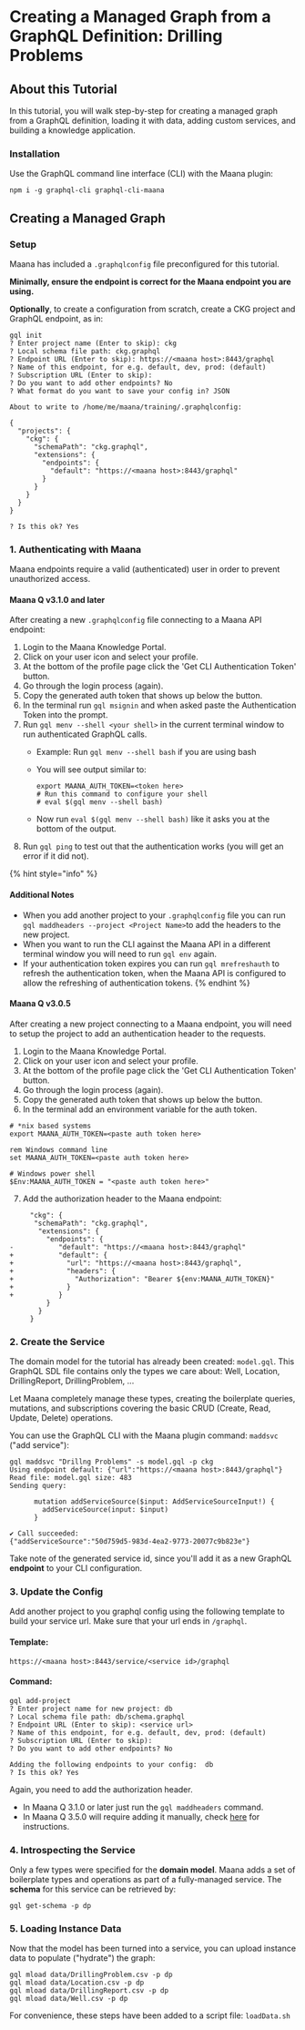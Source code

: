 # Creating a Managed Graph from a GraphQL Definition: Drilling Problems

## About this Tutorial

In this tutorial, you will walk step-by-step for creating a managed graph from a GraphQL definition, loading it with data, adding custom services, and building a knowledge application.

### Installation

Use the GraphQL command line interface \(CLI\) with the Maana plugin:

```
npm i -g graphql-cli graphql-cli-maana
```

## Creating a Managed Graph

### Setup

Maana has included a `.graphqlconfig` file preconfigured for this tutorial.

**Minimally, ensure the endpoint is correct for the Maana endpoint you are using.**

**Optionally**, to create a configuration from scratch, create a CKG project and GraphQL endpoint, as in:

```
gql init
? Enter project name (Enter to skip): ckg
? Local schema file path: ckg.graphql
? Endpoint URL (Enter to skip): https://<maana host>:8443/graphql
? Name of this endpoint, for e.g. default, dev, prod: (default)
? Subscription URL (Enter to skip):
? Do you want to add other endpoints? No
? What format do you want to save your config in? JSON

About to write to /home/me/maana/training/.graphqlconfig:

{
  "projects": {
    "ckg": {
      "schemaPath": "ckg.graphql",
      "extensions": {
        "endpoints": {
          "default": "https://<maana host>:8443/graphql"
        }
      }
    }
  }
}

? Is this ok? Yes
```

### 1. Authenticating with Maana

Maana endpoints require a valid \(authenticated\) user in order to prevent unauthorized access.

#### Maana Q v3.1.0 and later

After creating a new `.graphqlconfig` file connecting to a Maana API endpoint:

1. Login to the Maana Knowledge Portal.
2. Click on your user icon and select your profile.
3. At the bottom of the profile page click the 'Get CLI Authentication Token' button.
4. Go through the login process \(again\).
5. Copy the generated auth token that shows up below the button.
6. In the terminal run `gql msignin` and when asked paste the Authentication Token into the prompt.
7. Run `gql menv --shell <your shell>` in the current terminal window to run authenticated GraphQL calls.
   * Example: Run `gql menv --shell bash` if you are using bash
   * You will see output similar to:

     ```
     export MAANA_AUTH_TOKEN=<token here>
     # Run this command to configure your shell
     # eval $(gql menv --shell bash)
     ```

   * Now run `eval $(gql menv --shell bash)` like it asks you at the bottom of the output.
8. Run `gql ping` to test out that the authentication works \(you will get an error if it did not\).

{% hint style="info" %}
#### **Additional Notes**

* When you add another project to your `.graphqlconfig` file you can run `gql maddheaders --project <Project Name>`to add the headers to the new project.
* When you want to run the CLI against the Maana API in a different terminal window you will need to run `gql env` again.
* If your authentication token expires you can run `gql mrefreshauth` to refresh the authentication token, when the Maana API is configured to allow the refreshing of authentication tokens.
{% endhint %}

#### Maana Q v3.0.5

After creating a new project connecting to a Maana endpoint, you will need to setup the project to add an authentication header to the requests.

1. Login to the Maana Knowledge Portal.
2. Click on your user icon and select your profile.
3. At the bottom of the profile page click the 'Get CLI Authentication Token' button.
4. Go through the login process \(again\).
5. Copy the generated auth token that shows up below the button.
6. In the terminal add an environment variable for the auth token.

```
# *nix based systems
export MAANA_AUTH_TOKEN=<paste auth token here>
```

```
rem Windows command line
set MAANA_AUTH_TOKEN=<paste auth token here>
```

```
# Windows power shell
$Env:MAANA_AUTH_TOKEN = "<paste auth token here>"
```

7. Add the authorization header to the Maana endpoint:

```
     "ckg": {
      "schemaPath": "ckg.graphql",
       "extensions": {
         "endpoints": {
-           "default": "https://<maana host>:8443/graphql"
+           "default": {
+             "url": "https://<maana host>:8443/graphql",
+             "headers": {
+               "Authorization": "Bearer ${env:MAANA_AUTH_TOKEN}"
+             }
+           }
         }
       }
     }
```

### 2. Create the Service

The domain model for the tutorial has already been created: `model.gql`. This GraphQL SDL file contains only the types we care about: Well, Location, DrillingReport, DrillingProblem, ...

Let Maana completely manage these types, creating the boilerplate queries, mutations, and subscriptions covering the basic CRUD \(Create, Read, Update, Delete\) operations.

You can use the GraphQL CLI with the Maana plugin command: `maddsvc` \("add service"\):

```
gql maddsvc "Drillng Problems" -s model.gql -p ckg
Using endpoint default: {"url":"https://<maana host>:8443/graphql"}
Read file: model.gql size: 483
Sending query:

      mutation addServiceSource($input: AddServiceSourceInput!) {
        addServiceSource(input: $input)
      }

✔ Call succeeded:
{"addServiceSource":"50d759d5-983d-4ea2-9773-20077c9b823e"}
```

Take note of the generated service id, since you'll add it as a new GraphQL **endpoint** to your CLI configuration.

### 3. Update the Config

Add another project to you graphql config using the following template to build your service url. Make sure that your url ends in `/graphql`.

#### Template:

```
https://<maana host>:8443/service/<service id>/graphql
```

#### Command:

```
gql add-project
? Enter project name for new project: db
? Local schema file path: db/schema.graphql
? Endpoint URL (Enter to skip): <service url>
? Name of this endpoint, for e.g. default, dev, prod: (default)
? Subscription URL (Enter to skip):
? Do you want to add other endpoints? No

Adding the following endpoints to your config:  db
? Is this ok? Yes
```

Again, you need to add the authorization header.

* In Maana Q 3.1.0 or later just run the `gql maddheaders` command.
* In Maana Q 3.5.0 will require adding it manually, check [here](https://github.com/maana-io/q-tutorials/tree/master/drill_prob#v3.0.5) for instructions.

### 4. Introspecting the Service

Only a few types were specified for the **domain model**. Maana adds a set of boilerplate types and operations as part of a fully-managed service. The **schema** for this service can be retrieved by:

```
gql get-schema -p dp
```

### 5. Loading Instance Data

Now that the model has been turned into a service, you can upload instance data to populate \("hydrate"\) the graph:

```
gql mload data/DrillingProblem.csv -p dp
gql mload data/Location.csv -p dp
gql mload data/DrillingReport.csv -p dp
gql mload data/Well.csv -p dp
```

For convenience, these steps have been added to a script file: `loadData.sh`

